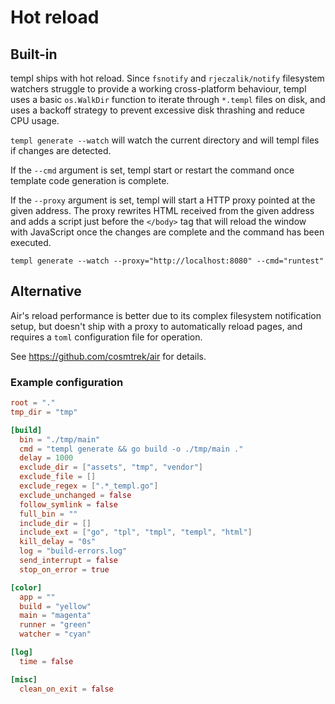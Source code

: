 # Hot reload

## Built-in

templ ships with hot reload. Since `fsnotify` and `rjeczalik/notify` filesystem watchers struggle to provide a working cross-platform behaviour, templ uses a basic `os.WalkDir` function to iterate through `*.templ` files on disk, and uses a backoff strategy to prevent excessive disk thrashing and reduce CPU usage.

`templ generate --watch` will watch the current directory and will templ files if changes are detected.

If the `--cmd` argument is set, templ start or restart the command once template code generation is complete.

If the `--proxy` argument is set, templ will start a HTTP proxy pointed at the given address. The proxy rewrites HTML received from the given address and adds a script just before the `</body>` tag that will reload the window with JavaScript once the changes are complete and the command has been executed.

```
templ generate --watch --proxy="http://localhost:8080" --cmd="runtest"
```

## Alternative

Air's reload performance is better due to its complex filesystem notification setup, but doesn't ship with a proxy to automatically reload pages, and requires a `toml` configuration file for operation.

See https://github.com/cosmtrek/air for details.

### Example configuration

```toml title=".air.toml"
root = "."
tmp_dir = "tmp"

[build]
  bin = "./tmp/main"
  cmd = "templ generate && go build -o ./tmp/main ."
  delay = 1000
  exclude_dir = ["assets", "tmp", "vendor"]
  exclude_file = []
  exclude_regex = [".*_templ.go"]
  exclude_unchanged = false
  follow_symlink = false
  full_bin = ""
  include_dir = []
  include_ext = ["go", "tpl", "tmpl", "templ", "html"]
  kill_delay = "0s"
  log = "build-errors.log"
  send_interrupt = false
  stop_on_error = true

[color]
  app = ""
  build = "yellow"
  main = "magenta"
  runner = "green"
  watcher = "cyan"

[log]
  time = false

[misc]
  clean_on_exit = false
```
